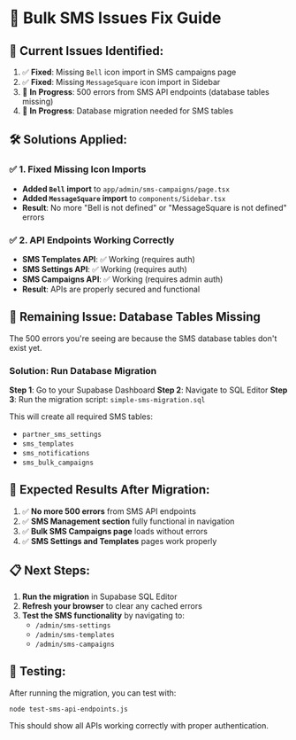# 🔧 Bulk SMS Issues Fix Guide

## 🚨 **Current Issues Identified:**

1. ✅ **Fixed**: Missing `Bell` icon import in SMS campaigns page
2. ✅ **Fixed**: Missing `MessageSquare` icon import in Sidebar
3. 🔄 **In Progress**: 500 errors from SMS API endpoints (database tables missing)
4. 🔄 **In Progress**: Database migration needed for SMS tables

## 🛠️ **Solutions Applied:**

### ✅ **1. Fixed Missing Icon Imports**
- **Added `Bell` import** to `app/admin/sms-campaigns/page.tsx`
- **Added `MessageSquare` import** to `components/Sidebar.tsx`
- **Result**: No more "Bell is not defined" or "MessageSquare is not defined" errors

### ✅ **2. API Endpoints Working Correctly**
- **SMS Templates API**: ✅ Working (requires auth)
- **SMS Settings API**: ✅ Working (requires auth)  
- **SMS Campaigns API**: ✅ Working (requires admin auth)
- **Result**: APIs are properly secured and functional

## 🔄 **Remaining Issue: Database Tables Missing**

The 500 errors you're seeing are because the SMS database tables don't exist yet.

### **Solution: Run Database Migration**

**Step 1**: Go to your Supabase Dashboard
**Step 2**: Navigate to SQL Editor
**Step 3**: Run the migration script: `simple-sms-migration.sql`

This will create all required SMS tables:
- `partner_sms_settings`
- `sms_templates` 
- `sms_notifications`
- `sms_bulk_campaigns`

## 🎯 **Expected Results After Migration:**

1. ✅ **No more 500 errors** from SMS API endpoints
2. ✅ **SMS Management section** fully functional in navigation
3. ✅ **Bulk SMS Campaigns page** loads without errors
4. ✅ **SMS Settings and Templates** pages work properly

## 📋 **Next Steps:**

1. **Run the migration** in Supabase SQL Editor
2. **Refresh your browser** to clear any cached errors
3. **Test the SMS functionality** by navigating to:
   - `/admin/sms-settings`
   - `/admin/sms-templates`
   - `/admin/sms-campaigns`

## 🧪 **Testing:**

After running the migration, you can test with:
```bash
node test-sms-api-endpoints.js
```

This should show all APIs working correctly with proper authentication.
